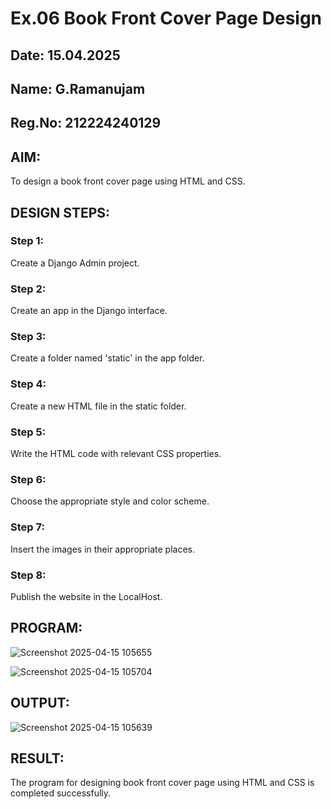# Ex.06 Book Front Cover Page Design
## Date: 15.04.2025
## Name: G.Ramanujam
## Reg.No: 212224240129
## AIM:
To design a book front cover page using HTML and CSS.

## DESIGN STEPS:

### Step 1:
Create a Django Admin project.

### Step 2:
Create an app in the Django interface.

### Step 3:
Create a folder named 'static' in the app folder.

### Step 4:
Create a new HTML file in the static folder.

### Step 5:
Write the HTML code with relevant CSS properties.

### Step 6:
Choose the appropriate style and color scheme.

### Step 7:
Insert the images in their appropriate places.

### Step 8:
Publish the website in the LocalHost.

## PROGRAM:

![Screenshot 2025-04-15 105655](https://github.com/user-attachments/assets/0b3098ed-2141-4ab4-8dc4-e8a4a2281af1)

![Screenshot 2025-04-15 105704](https://github.com/user-attachments/assets/4fce3645-0691-4cdd-a96a-86a70ec3f585)


## OUTPUT:

![Screenshot 2025-04-15 105639](https://github.com/user-attachments/assets/2f9dccd6-8cd8-4200-a6ec-c8c89f7b0ddd)



## RESULT:
The program for designing book front cover page using HTML and CSS is completed successfully.
